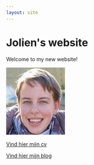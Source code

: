 ```yaml
---
layout: site
---
```


# Jolien's website 

Welcome to my new website!

![alt text](/images/ik.jpg)

[Vind hier mijn cv](/cv.md)

[Vind hier mijn blog](/blog/_posts/FirstPost.md)
